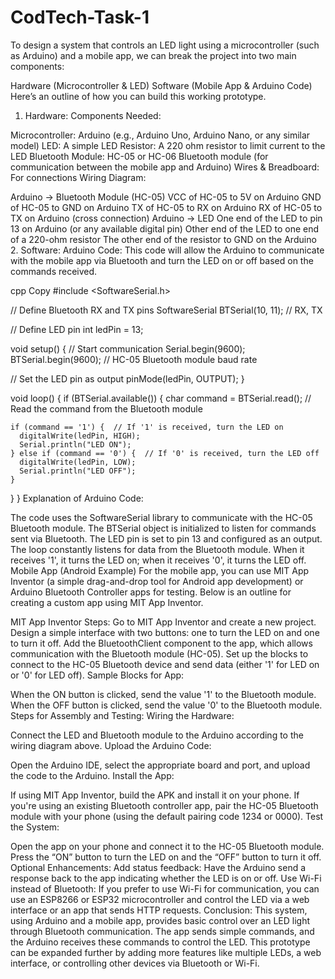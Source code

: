 # CodTech-Task-1

To design a system that controls an LED light using a microcontroller (such as Arduino) and a mobile app, we can break the project into two main components:

Hardware (Microcontroller & LED)
Software (Mobile App & Arduino Code)
Here’s an outline of how you can build this working prototype.

1. Hardware:
Components Needed:

Microcontroller: Arduino (e.g., Arduino Uno, Arduino Nano, or any similar model)
LED: A simple LED
Resistor: A 220 ohm resistor to limit current to the LED
Bluetooth Module: HC-05 or HC-06 Bluetooth module (for communication between the mobile app and Arduino)
Wires & Breadboard: For connections
Wiring Diagram:

Arduino → Bluetooth Module (HC-05)
VCC of HC-05 to 5V on Arduino
GND of HC-05 to GND on Arduino
TX of HC-05 to RX on Arduino
RX of HC-05 to TX on Arduino (cross connection)
Arduino → LED
One end of the LED to pin 13 on Arduino (or any available digital pin)
Other end of the LED to one end of a 220-ohm resistor
The other end of the resistor to GND on the Arduino
2. Software:
Arduino Code:
This code will allow the Arduino to communicate with the mobile app via Bluetooth and turn the LED on or off based on the commands received.

cpp
Copy
#include <SoftwareSerial.h>

// Define Bluetooth RX and TX pins
SoftwareSerial BTSerial(10, 11); // RX, TX

// Define LED pin
int ledPin = 13;

void setup() {
  // Start communication
  Serial.begin(9600);
  BTSerial.begin(9600); // HC-05 Bluetooth module baud rate

  // Set the LED pin as output
  pinMode(ledPin, OUTPUT);
}

void loop() {
  if (BTSerial.available()) {
    char command = BTSerial.read();  // Read the command from the Bluetooth module

    if (command == '1') {  // If '1' is received, turn the LED on
      digitalWrite(ledPin, HIGH);
      Serial.println("LED ON");
    } else if (command == '0') {  // If '0' is received, turn the LED off
      digitalWrite(ledPin, LOW);
      Serial.println("LED OFF");
    }
  }
}
Explanation of Arduino Code:

The code uses the SoftwareSerial library to communicate with the HC-05 Bluetooth module.
The BTSerial object is initialized to listen for commands sent via Bluetooth.
The LED pin is set to pin 13 and configured as an output.
The loop constantly listens for data from the Bluetooth module. When it receives '1', it turns the LED on; when it receives '0', it turns the LED off.
Mobile App (Android Example)
For the mobile app, you can use MIT App Inventor (a simple drag-and-drop tool for Android app development) or Arduino Bluetooth Controller apps for testing. Below is an outline for creating a custom app using MIT App Inventor.

MIT App Inventor Steps:
Go to MIT App Inventor and create a new project.
Design a simple interface with two buttons: one to turn the LED on and one to turn it off.
Add the BluetoothClient component to the app, which allows communication with the Bluetooth module (HC-05).
Set up the blocks to connect to the HC-05 Bluetooth device and send data (either '1' for LED on or '0' for LED off).
Sample Blocks for App:

When the ON button is clicked, send the value '1' to the Bluetooth module.
When the OFF button is clicked, send the value '0' to the Bluetooth module.
Steps for Assembly and Testing:
Wiring the Hardware:

Connect the LED and Bluetooth module to the Arduino according to the wiring diagram above.
Upload the Arduino Code:

Open the Arduino IDE, select the appropriate board and port, and upload the code to the Arduino.
Install the App:

If using MIT App Inventor, build the APK and install it on your phone. If you're using an existing Bluetooth controller app, pair the HC-05 Bluetooth module with your phone (using the default pairing code 1234 or 0000).
Test the System:

Open the app on your phone and connect it to the HC-05 Bluetooth module.
Press the “ON” button to turn the LED on and the “OFF” button to turn it off.
Optional Enhancements:
Add status feedback: Have the Arduino send a response back to the app indicating whether the LED is on or off.
Use Wi-Fi instead of Bluetooth: If you prefer to use Wi-Fi for communication, you can use an ESP8266 or ESP32 microcontroller and control the LED via a web interface or an app that sends HTTP requests.
Conclusion:
This system, using Arduino and a mobile app, provides basic control over an LED light through Bluetooth communication. The app sends simple commands, and the Arduino receives these commands to control the LED. This prototype can be expanded further by adding more features like multiple LEDs, a web interface, or controlling other devices via Bluetooth or Wi-Fi.





